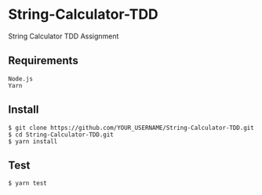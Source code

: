 # String-Calculator-TDD

String Calculator TDD Assignment

## Requirements

    Node.js
    Yarn

## Install

    $ git clone https://github.com/YOUR_USERNAME/String-Calculator-TDD.git
    $ cd String-Calculator-TDD.git
    $ yarn install

## Test

    $ yarn test